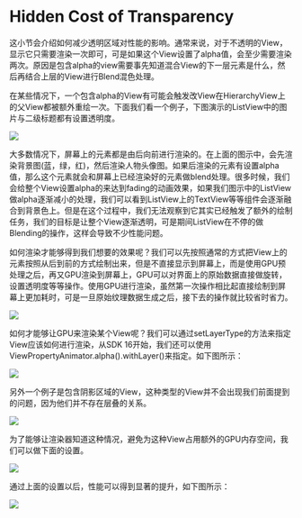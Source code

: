 # Hidden Cost of Transparency

这小节会介绍如何减少透明区域对性能的影响。通常来说，对于不透明的View，显示它只需要渲染一次即可，可是如果这个View设置了alpha值，会至少需要渲染两次。原因是包含alpha的view需要事先知道混合View的下一层元素是什么，然后再结合上层的View进行Blend混色处理。

在某些情况下，一个包含alpha的View有可能会触发改View在HierarchyView上的父View都被额外重绘一次。下面我们看一个例子，下图演示的ListView中的图片与二级标题都有设置透明度。

![](http://onmer39jj.bkt.clouddn.com/image/android_perf_2_trans_listview.png)

大多数情况下，屏幕上的元素都是由后向前进行渲染的。在上面的图示中，会先渲染背景图(蓝，绿，红)，然后渲染人物头像图。如果后渲染的元素有设置alpha值，那么这个元素就会和屏幕上已经渲染好的元素做blend处理。很多时候，我们会给整个View设置alpha的来达到fading的动画效果，如果我们图示中的ListView做alpha逐渐减小的处理，我们可以看到ListView上的TextView等等组件会逐渐融合到背景色上。但是在这个过程中，我们无法观察到它其实已经触发了额外的绘制任务，我们的目标是让整个View逐渐透明，可是期间ListView在不停的做Blending的操作，这样会导致不少性能问题。

如何渲染才能够得到我们想要的效果呢？我们可以先按照通常的方式把View上的元素按照从后到前的方式绘制出来，但是不直接显示到屏幕上，而是使用GPU预处理之后，再又GPU渲染到屏幕上，GPU可以对界面上的原始数据直接做旋转，设置透明度等等操作。使用GPU进行渲染，虽然第一次操作相比起直接绘制到屏幕上更加耗时，可是一旦原始纹理数据生成之后，接下去的操作就比较省时省力。

![](http://onmer39jj.bkt.clouddn.com/image/android_perf_2_trans_hw_layer.png)

如何才能够让GPU来渲染某个View呢？我们可以通过setLayerType的方法来指定View应该如何进行渲染，从SDK 16开始，我们还可以使用ViewPropertyAnimator.alpha().withLayer()来指定。如下图所示：

![](http://onmer39jj.bkt.clouddn.com/image/android_perf_2_trans_setlayertype.png)

另外一个例子是包含阴影区域的View，这种类型的View并不会出现我们前面提到的问题，因为他们并不存在层叠的关系。

![](http://onmer39jj.bkt.clouddn.com/image/android_perf_2_trans_overlap.png)

为了能够让渲染器知道这种情况，避免为这种View占用额外的GPU内存空间，我们可以做下面的设置。

![](http://onmer39jj.bkt.clouddn.com/image/android_perf_2_trans_override_lap.png)

通过上面的设置以后，性能可以得到显著的提升，如下图所示：

![](http://onmer39jj.bkt.clouddn.com/image/android_perf_2_trans_overlap_compare.png)